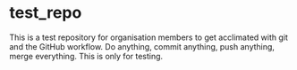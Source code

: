 # test_repo
This is a test repository for organisation members to get acclimated with git and the GitHub workflow. Do anything, commit anything, push anything, merge everything. This is only for testing.
